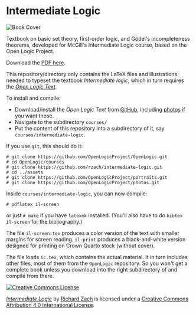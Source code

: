 # Intermediate Logic

![Book Cover](https://builds.openlogicproject.org/courses/intermediate-logic/il.png)

Textbook on basic set theory, first-order logic, and Gödel's
incompleteness theorems, developed for McGill's Intermediate Logic
course, based on the Open Logic Project.

Download the [PDF here](https://builds.openlogicproject.org/courses/intermediate-logic/il-screen.pdf).

This repository/directory only contains the LaTeX files and
illustrations needed to typeset the textbook _Intermediate logic_,
which in turn requires the _[Open Logic
Text](https://github.com/OpenLogicProject/OpenLogic/)_.

To install and compile:

- Download/install the _Open Logic Text_ from
  [GitHub](https://github.com/OpenLogicProject/OpenLogic/), including
  [photos](https://github.com/OpenLogicProject/photos) if you want those.
- Navigate to the subdirectory `courses/`
- Put the content of this repository into a subdirectory of it, say
  `courses/intermediate-logic`.

If you use `git`, this should do it:
```
# git clone https://github.com/OpenLogicProject/OpenLogic.git
# cd OpenLogic/courses
# git clone https://github.com/rzach/intermediate-logic.git
# cd ../assets
# git clone https://github.com/OpenLogicProject/portraits.git
# git clone https://github.com/OpenLogicProject/photos.git
```
Inside `courses/intermediate-logic`, you can now compile:
```
# pdflatex il-screen
```
or just `# make` if you have `latexmk` installed. (You'll also have to
do `bibtex il-screen` for the bibliography.)

The file `il-screen.tex` produces a color version of the text with
smaller margins for screen reading. `il-print` produces a
black-and-white version designed for printing on Crown Quarto stock
(without cover).

The file loads `ic.tex`, which contains the actual material. It
in turn includes other files, most of them from the `OpenLogic`
repository. So you won't get a complete book unless you download into
the right subdirectory of and compile from there.

[![Creative Commons License](https://mirrors.creativecommons.org/presskit/buttons/88x31/png/by.png)](https://creativecommons.org/licenses/by/4.0/) 

_[Intermediate Logic](https://builds.openlogicproject.org/courses/intermediate-logic/)_ by [Richard
Zach](https://richardzach.org/) is licensed under a [Creative Commons
Attribution 4.0 International
License](https://creativecommons.org/licenses/by/4.0/).
